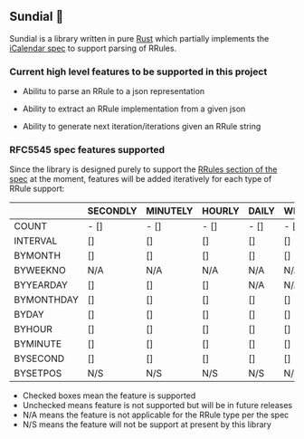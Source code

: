 ## Sundial 🚧

Sundial is a library written in pure [Rust](https://www.rust-lang.org/) which partially implements the [iCalendar spec](https://tools.ietf.org/html/rfc5545) to support parsing of RRules.

### Current high level features to be supported in this project

- Abilitu to parse an RRule to a json representation

- Ability to extract an RRule implementation from a given json

- Ability to generate next iteration/iterations given an RRule string

### RFC5545 spec features supported

Since the library is designed purely to support the [RRules section of the spec](https://tools.ietf.org/html/rfc5545#section-3.3.10) at the moment, features will be added iteratively for each type of RRule support:


|            | SECONDLY      | MINUTELY      | HOURLY        | DAILY         | WEEKLY        | FORTNIGHTLY   | MONTHLY       | YEARLY        |
|------------|---------------|---------------|---------------|---------------|---------------|---------------|---------------|---------------|
| COUNT      | - []          | - []          | - []          | - []          | - []          | - []          | - [x]         | - [x]         |
| INTERVAL   | []            | []            | []            | []            | []            | []            | [x]           | [x]           |
| BYMONTH    | []            | []            | []            | []            | []            | []            | [x]           | []            |
| BYWEEKNO   | N/A           | N/A           | N/A           | N/A           | N/A           | N/A           | N/A           | []            |
| BYYEARDAY  | []            | []            | []            | N/A           | N/A           | N/A           | []            | []            |
| BYMONTHDAY | []            | []            | []            | []            | []            | N/A           | [x]           | []            |
| BYDAY      | []            | []            | []            | []            | []            | []            | [x]           | []            |
| BYHOUR     | []            | []            | []            | []            | []            | []            | [x]           | []            |
| BYMINUTE   | []            | []            | []            | []            | []            | []            | [x]           | []            |
| BYSECOND   | []            | []            | []            | []            | []            | []            | [x]           | []            |
| BYSETPOS   | N/S           | N/S           | N/S           | N/S           | N/S           | N/S           | N/S           | N/S           |

* Checked boxes mean the feature is supported
* Unchecked means feature is not supported but will be in future releases
* N/A means the feature is not applicable for the RRule type per the spec
* N/S means the feature will not be support at present by this library
